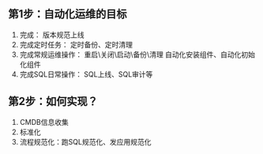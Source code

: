 ## 第1步：自动化运维的目标
1. 完成：            版本规范上线
2. 完成定时任务：     定时备份、定时清理
3. 完成常规运维操作：  重启\关闭\启动\备份\清理   自动化安装组件、自动化初始化组件
4. 完成SQL日常操作：  SQL上线、SQL审计等

## 第2步：如何实现？
1. CMDB信息收集
2. 标准化
3. 流程规范化：跑SQL规范化、发应用规范化

